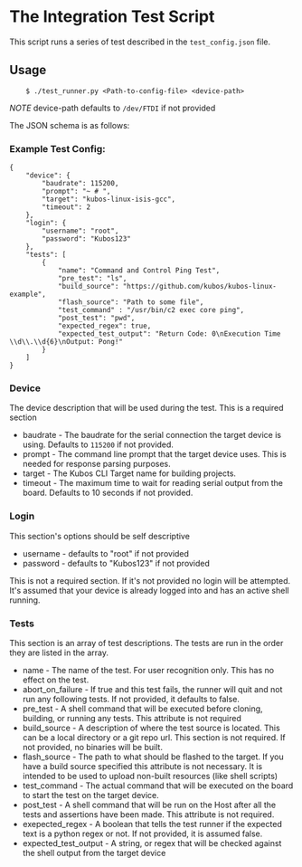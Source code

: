 # The Integration Test Script

This script runs a series of test described in the `test_config.json` file.

## Usage

        $ ./test_runner.py <Path-to-config-file> <device-path>

*NOTE* device-path defaults to `/dev/FTDI` if not provided

The JSON schema is as follows:

### Example Test Config:
```
{
    "device": {
        "baudrate": 115200,
        "prompt": "~ # ",
        "target": "kubos-linux-isis-gcc",
        "timeout": 2
    },
    "login": {
        "username": "root",
        "password": "Kubos123"
    },
    "tests": [
        {
            "name": "Command and Control Ping Test",
            "pre_test": "ls",
            "build_source": "https://github.com/kubos/kubos-linux-example",
            "flash_source": "Path to some file",
            "test_command" : "/usr/bin/c2 exec core ping",
            "post_test": "pwd",
            "expected_regex": true,
            "expected_test_output": "Return Code: 0\nExecution Time \\d\\.\\d{6}\nOutput: Pong!"
        }
    ]
}

```

### Device

The device description that will be used during the test. This is a required section

* baudrate - The baudrate for the serial connection the target device is using. Defaults to `115200` if not provided.
* prompt - The command line prompt that the target device uses. This is needed for response parsing purposes.
* target - The Kubos CLI Target name for building projects.
* timeout - The maximum time to wait for reading serial output from the board. Defaults to 10 seconds if not provided.


### Login

This section's options should be self descriptive

* username - defaults to "root" if not provided
* password - defaults to "Kubos123" if not provided

This is not a required section. If it's not provided no login will be attempted.  It's assumed that your device is already logged into and has an active shell running.

### Tests

This section is an array of test descriptions. The tests are run in the order they are listed in the array.

* name - The name of the test. For user recognition only. This has no effect on the test.
* abort_on_failure - If true and this test fails, the runner will quit and not run any following tests. If not provided, it defaults to false.
* pre_test - A shell command that will be executed before cloning, building, or running any tests. This attribute is not required
* build_source - A description of where the test source is located. This can be a local directory or a git repo url. This section is not required. If not provided, no binaries will be built.
* flash_source - The path to what should be flashed to the target. If you have a build source specified this attribute is not necessary. It is intended to be used to upload non-built resources (like shell scripts)
* test_command - The actual command that will be executed on the board to start the test on the target device.
* post_test - A shell command that will be run on the Host after all the tests and assertions have been made.  This attribute is not required.
* exepected_regex - A boolean that tells the test runner if the expected text is a python regex or not. If not provided, it is assumed false.
* expected_test_output - A string, or regex that will be checked against the shell output from the target device

